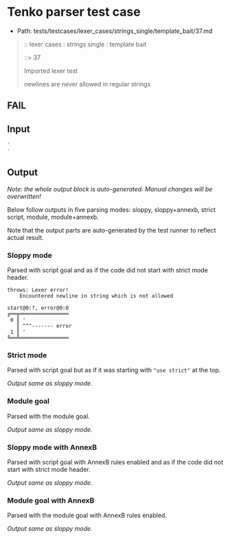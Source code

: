 # Tenko parser test case

- Path: tests/testcases/lexer_cases/strings_single/template_bait/37.md

> :: lexer cases : strings single : template bait
>
> ::> 37
>
> Imported lexer test
>
> newlines are never allowed in regular strings

## FAIL

## Input

`````js
'
'
`````

## Output

_Note: the whole output block is auto-generated. Manual changes will be overwritten!_

Below follow outputs in five parsing modes: sloppy, sloppy+annexb, strict script, module, module+annexb.

Note that the output parts are auto-generated by the test runner to reflect actual result.

### Sloppy mode

Parsed with script goal and as if the code did not start with strict mode header.

`````
throws: Lexer error!
    Encountered newline in string which is not allowed

start@0:?, error@0:0
╔══╦════════════════
 0 ║ '
   ║ ^^^------- error
 1 ║ '
╚══╩════════════════

`````

### Strict mode

Parsed with script goal but as if it was starting with `"use strict"` at the top.

_Output same as sloppy mode._

### Module goal

Parsed with the module goal.

_Output same as sloppy mode._

### Sloppy mode with AnnexB

Parsed with script goal with AnnexB rules enabled and as if the code did not start with strict mode header.

_Output same as sloppy mode._

### Module goal with AnnexB

Parsed with the module goal with AnnexB rules enabled.

_Output same as sloppy mode._
